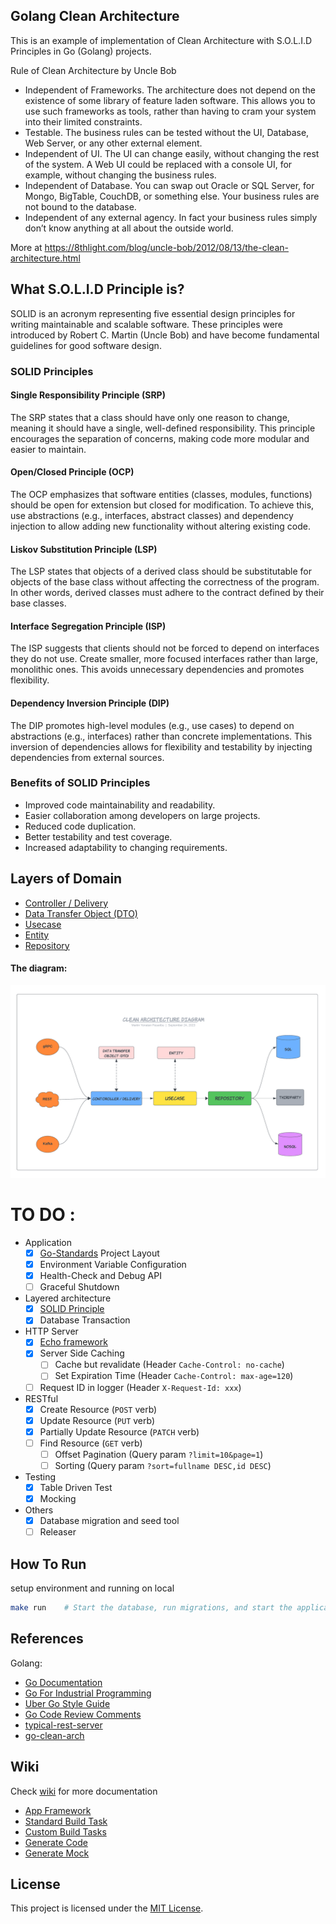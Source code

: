 ## Golang Clean Architecture

This is an example of implementation of Clean Architecture with S.O.L.I.D Principles in Go (Golang) projects.

Rule of Clean Architecture by Uncle Bob

- Independent of Frameworks. The architecture does not depend on the existence of some library of feature laden software. This allows you to use such frameworks as tools, rather than having to cram your system into their limited constraints.
- Testable. The business rules can be tested without the UI, Database, Web Server, or any other external element.
- Independent of UI. The UI can change easily, without changing the rest of the system. A Web UI could be replaced with a console UI, for example, without changing the business rules.
- Independent of Database. You can swap out Oracle or SQL Server, for Mongo, BigTable, CouchDB, or something else. Your business rules are not bound to the database.
- Independent of any external agency. In fact your business rules simply don’t know anything at all about the outside world.

More at https://8thlight.com/blog/uncle-bob/2012/08/13/the-clean-architecture.html

## What S.O.L.I.D Principle is?

SOLID is an acronym representing five essential design principles for writing maintainable and scalable software. These principles were introduced by Robert C. Martin (Uncle Bob) and have become fundamental guidelines for good software design.

### SOLID Principles

#### Single Responsibility Principle (SRP)

The SRP states that a class should have only one reason to change, meaning it should have a single, well-defined responsibility. This principle encourages the separation of concerns, making code more modular and easier to maintain.

#### Open/Closed Principle (OCP)

The OCP emphasizes that software entities (classes, modules, functions) should be open for extension but closed for modification. To achieve this, use abstractions (e.g., interfaces, abstract classes) and dependency injection to allow adding new functionality without altering existing code.

#### Liskov Substitution Principle (LSP)

The LSP states that objects of a derived class should be substitutable for objects of the base class without affecting the correctness of the program. In other words, derived classes must adhere to the contract defined by their base classes.

#### Interface Segregation Principle (ISP)

The ISP suggests that clients should not be forced to depend on interfaces they do not use. Create smaller, more focused interfaces rather than large, monolithic ones. This avoids unnecessary dependencies and promotes flexibility.

#### Dependency Inversion Principle (DIP)

The DIP promotes high-level modules (e.g., use cases) to depend on abstractions (e.g., interfaces) rather than concrete implementations. This inversion of dependencies allows for flexibility and testability by injecting dependencies from external sources.

### Benefits of SOLID Principles

- Improved code maintainability and readability.
- Easier collaboration among developers on large projects.
- Reduced code duplication.
- Better testability and test coverage.
- Increased adaptability to changing requirements.


## Layers of Domain

- [Controller / Delivery](https://github.com/DoWithLogic/golang-clean-architecture/tree/main/internal/users/delivery)
- [Data Transfer Object (DTO)](https://github.com/DoWithLogic/golang-clean-architecture/tree/main/internal/users/dtos)
- [Usecase](https://github.com/DoWithLogic/golang-clean-architecture/tree/main/internal/users/usecase)
- [Entity](https://github.com/DoWithLogic/golang-clean-architecture/tree/main/internal/users/entities)
- [Repository](https://github.com/DoWithLogic/golang-clean-architecture/tree/main/internal/users/repository)

#### The diagram:
![golang clean architecture](clean-architecture.png)


# TO DO :

- Application
  - [x] [Go-Standards](https://github.com/golang-standards/project-layout) Project Layout
  - [x] Environment Variable Configuration
  - [x] Health-Check and Debug API
  - [ ] Graceful Shutdown
- Layered architecture
  - [x] [SOLID Principle](https://en.wikipedia.org/wiki/SOLID)
  - [x] Database Transaction
- HTTP Server
  - [x] [Echo framework](https://echo.labstack.com/)
  - [x] Server Side Caching
    - [ ] Cache but revalidate (Header `Cache-Control: no-cache`)
    - [ ] Set Expiration Time (Header `Cache-Control: max-age=120`)
  - [ ] Request ID in logger (Header `X-Request-Id: xxx`)
- RESTful
  - [x] Create Resource (`POST` verb)
  - [x] Update Resource (`PUT` verb)
  - [x] Partially Update Resource (`PATCH` verb)
  - [ ] Find Resource (`GET` verb)
    - [ ] Offset Pagination (Query param `?limit=10&page=1`)
    - [ ] Sorting (Query param `?sort=fullname DESC,id DESC`)
- Testing
  - [x] Table Driven Test
  - [x] Mocking
- Others
  - [x] Database migration and seed tool
  - [ ] Releaser

## How To Run

setup environment and running on local
```bash
make run    # Start the database, run migrations, and start the application locally
```


## References

Golang:
- [Go Documentation](https://golang.org/doc/)
- [Go For Industrial Programming](https://peter.bourgon.org/go-for-industrial-programming/)
- [Uber Go Style Guide](https://github.com/uber-go/guide)
- [Go Code Review Comments](https://github.com/golang/go/wiki/CodeReviewComments)
- [typical-rest-server](https://github.com/typical-go/typical-rest-server/)
- [go-clean-arch](https://github.com/bxcodec/go-clean-arch)


## Wiki

Check [wiki](https://github.com/typical-go/typical-go/wiki) for more documentation
- [App Framework](https://github.com/typical-go/typical-go/wiki/App-Framework)
- [Standard Build Task](https://github.com/typical-go/typical-go/wiki/Standard-Build-Tasks)
- [Custom Build Tasks](https://github.com/typical-go/typical-go/wiki/Custom-Build-Tasks)
- [Generate Code](https://github.com/typical-go/typical-go/wiki/Generate-Code)
- [Generate Mock](https://github.com/typical-go/typical-go/wiki/Generate-Mock)


## License

This project is licensed under the [MIT License](https://github.com/DoWithLogic/golang-clean-architecture/blob/main/LICENSE).
